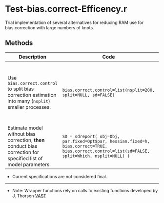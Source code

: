 # Test-bias.correct-Efficency.r

Trial implementation of several alternatives for reducing RAM use for bias.correction with large numbers of knots.

##  Methods

Description                     | Code                            | Result
--------------------------------|---------------------------------|-------------------------
Use `bias.correct.control` to split bias correction estimation into many (`nsplit`) smaller processes. | `bias.correct.control=list(nsplit=200, split=NULL, sd=FALSE)` | Can estimate model with 1,000 knots and bias.correct=TRUE **without** running out of memory and failing. However estimation is slow ~7 hours.
Estimate model without bias correction, **then** conduct bias correction for specified list of model parameters. | `SD = sdreport( obj=Obj, par.fixed=Opt$par, hessian.fixed=h, bias.correct=TRUE, bias.correct.control=list(sd=FALSE, split=Which, nsplit=NULL) )` | Estimation successful and was **significantly** faster at ~1.5 hours.

* Current specifications are not considered final. 

***

*	Note: Wrapper functions rely on calls to existing functions developed by J. Thorson [VAST](https://github.com/James-Thorson/VAST)



